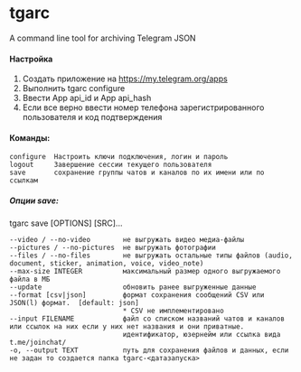 # tgarc
A command line tool for archiving Telegram JSON

#### Настройка

1. Создать приложение на https://my.telegram.org/apps
2. Выполнить tgarc configure
3. Ввести App api_id и App api_hash
4. Если все верно ввести номер телефона зарегистрированного пользователя и код подтверждения

#### Команды:
    configure  Настроить ключи подключения, логин и пароль
    logout     Завершение сессии текущего пользователя
    save       сохранение группы чатов и каналов по их имени или по ссылкам

##### Опции save:
tgarc save [OPTIONS] [SRC]...

    --video / --no-video        не выгружать видео медиа-файлы
    --pictures / --no-pictures  не выгружать фотографии
    --files / --no-files        не выгружать остальные типы файлов (audio, document, sticker, animation, voice, video_note)
    --max-size INTEGER          максимальный размер одного выгружаемого файла в МБ
    --update                    обновить ранее выгруженные данные
    --format [csv|json]         формат сохранения сообщений CSV или JSON(l) формат.  [default: json]
                                * CSV не имплементировано
    --input FILENAME            файл со списком названий чатов и каналов или ссылок на них если у них нет названия и они приватные.
                                идентификатор, юзернейм или ссылка вида t.me/joinchat/
    -o, --output TEXT           путь для сохранения файлов и данных, если не задан то создается папка tgarc-<датазапуска>
